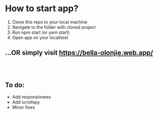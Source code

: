 <h1> How to start app? </h1>
<ol>
  <li>Clone this repo to your local machine</li>
  <li>Navigate to the folder with cloned project</li>
  <li>Run npm start (or yarn start)</li>
  <li>Open app on your localhost</li>
</ol>
<h2>...OR simply visit <a href='https://bella-olonjie.web.app/' target='_blank'>https://bella-olonjie.web.app/</a></h2>
<br></br>
<h2>To do:</h2>
<ul>
  <li>Add responsivness</li>
  <li>Add scrollspy</li>
  <li>Minor fixes</li>
 </ul>
